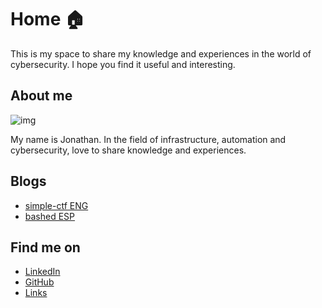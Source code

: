 # Home 🏠

This is my space to share my knowledge and experiences in the world of cybersecurity. I hope you find it useful and interesting.

## About me

![img](https://avatars.githubusercontent.com/u/68082746?v=4)

My name is Jonathan. In the field of infrastructure, automation and cybersecurity, love to share knowledge and experiences.

## Blogs

- [simple-ctf ENG](https://blog.jonathan.com.ar/simple-ctf-writeup-try-hack-me)
- [bashed ESP](https://blog.jonathan.com.ar/bashed-writeup-es-hack-the-box)

## Find me on

- [LinkedIn](https://www.linkedin.com/in/jonathandyallo/)
- [GitHub](https://github.com/jd-apprentice)
- [Links](https://links.jonathan.com.ar)